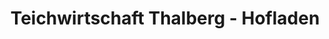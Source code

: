 ---
title: "Teichwirtschaft Thalberg - Hofladen"
url: /bad-liebenwerda/teichwirtschaft-thalberg-hofladen/
shop: Fisch
---